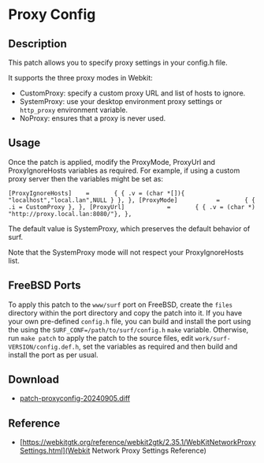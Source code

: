Proxy Config
===========

Description
-----------

This patch allows you to specify proxy settings in your config.h file.

It supports the three proxy modes in Webkit:

* CustomProxy: specify a custom proxy URL and list of hosts to ignore.
* SystemProxy: use your desktop environment proxy settings or `http_proxy` environment variable.
* NoProxy: ensures that a proxy is never used.

Usage
-----

Once the patch is applied, modify the ProxyMode, ProxyUrl and ProxyIgnoreHosts variables as required. For example, if using a custom proxy server then the variables might be set as:

``
[ProxyIgnoreHosts]    =       { { .v = (char *[]){ "localhost","local.lan",NULL } }, },
[ProxyMode]           =       { { .i = CustomProxy }, },
[ProxyUrl]            =       { { .v = (char *) "http://proxy.local.lan:8080/"}, },
``

The default value is SystemProxy, which preserves the default behavior of surf.

Note that the SystemProxy mode will not respect your ProxyIgnoreHosts list.

FreeBSD Ports
-------------

To apply this patch to the `www/surf` port on FreeBSD, create the `files` directory within the port directory and copy the patch into it. If you have your own pre-defined `config.h` file, you can build and install the port using the using the `SURF_CONF=/path/to/surf/config.h` `make` variable. Otherwise, run `make patch` to apply the patch to the source files, edit `work/surf-VERSION/config.def.h`, set the variables as required and then build and install the port as per usual.

Download
--------

* [patch-proxyconfig-20240905.diff](patch-proxyconfig-20240905.diff)

Reference
---------

* [https://webkitgtk.org/reference/webkit2gtk/2.35.1/WebKitNetworkProxySettings.html](Webkit Network Proxy Settings Reference)
